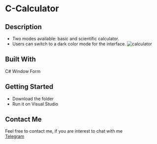 # C-Calculator
## Description
*	Two modes available: basic and scientific calculator.
*	Users can switch to a dark color mode for the interface.
![calculator](https://github.com/kwwong0923/C-Calculator/assets/113259144/7e7620ad-1638-4f98-92c3-2c78ae974bee)

## Built With
C# Window Form

## Getting Started
* Download the folder
* Run it on Visual Studio

  
## Contact Me
Feel free to contact me, if you are interest to chat with me  
[Telegram](https://t.me/kwwonggggg)
